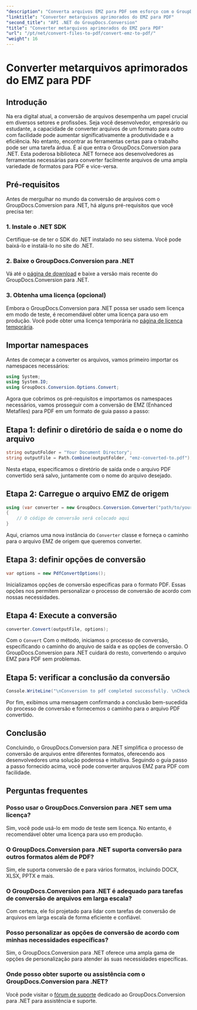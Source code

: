 ```yaml
---
"description": "Converta arquivos EMZ para PDF sem esforço com o GroupDocs.Conversion para .NET. Simplifique suas tarefas de conversão de arquivos."
"linktitle": "Converter metarquivos aprimorados do EMZ para PDF"
"second_title": "API .NET do GroupDocs.Conversion"
"title": "Converter metarquivos aprimorados do EMZ para PDF"
"url": "/pt/net/convert-files-to-pdf/convert-emz-to-pdf/"
"weight": 16
---
```


# Converter metarquivos aprimorados do EMZ para PDF

## Introdução
Na era digital atual, a conversão de arquivos desempenha um papel crucial em diversos setores e profissões. Seja você desenvolvedor, empresário ou estudante, a capacidade de converter arquivos de um formato para outro com facilidade pode aumentar significativamente a produtividade e a eficiência. No entanto, encontrar as ferramentas certas para o trabalho pode ser uma tarefa árdua. É aí que entra o GroupDocs.Conversion para .NET. Esta poderosa biblioteca .NET fornece aos desenvolvedores as ferramentas necessárias para converter facilmente arquivos de uma ampla variedade de formatos para PDF e vice-versa.
## Pré-requisitos
Antes de mergulhar no mundo da conversão de arquivos com o GroupDocs.Conversion para .NET, há alguns pré-requisitos que você precisa ter:
### 1. Instale o .NET SDK
Certifique-se de ter o SDK do .NET instalado no seu sistema. Você pode baixá-lo e instalá-lo no site do .NET.
### 2. Baixe o GroupDocs.Conversion para .NET
Vá até o [página de download](https://releases.groupdocs.com/conversion/net/) e baixe a versão mais recente do GroupDocs.Conversion para .NET.
### 3. Obtenha uma licença (opcional)
Embora o GroupDocs.Conversion para .NET possa ser usado sem licença em modo de teste, é recomendável obter uma licença para uso em produção. Você pode obter uma licença temporária no [página de licença temporária](https://purchase.groupdocs.com/temporary-license/).

## Importar namespaces
Antes de começar a converter os arquivos, vamos primeiro importar os namespaces necessários:
```csharp
using System;
using System.IO;
using GroupDocs.Conversion.Options.Convert;
```
Agora que cobrimos os pré-requisitos e importamos os namespaces necessários, vamos prosseguir com a conversão de EMZ (Enhanced Metafiles) para PDF em um formato de guia passo a passo:
## Etapa 1: definir o diretório de saída e o nome do arquivo
```csharp
string outputFolder = "Your Document Directory";
string outputFile = Path.Combine(outputFolder, "emz-converted-to.pdf");
```
Nesta etapa, especificamos o diretório de saída onde o arquivo PDF convertido será salvo, juntamente com o nome do arquivo desejado.
## Etapa 2: Carregue o arquivo EMZ de origem
```csharp
using (var converter = new GroupDocs.Conversion.Converter("path/to/your/emz/file.emz"))
{
    // O código de conversão será colocado aqui
}
```
Aqui, criamos uma nova instância do `Converter` classe e forneça o caminho para o arquivo EMZ de origem que queremos converter.
## Etapa 3: definir opções de conversão
```csharp
var options = new PdfConvertOptions();
```
Inicializamos opções de conversão específicas para o formato PDF. Essas opções nos permitem personalizar o processo de conversão de acordo com nossas necessidades.
## Etapa 4: Execute a conversão
```csharp
converter.Convert(outputFile, options);
```
Com o `Convert` Com o método, iniciamos o processo de conversão, especificando o caminho do arquivo de saída e as opções de conversão. O GroupDocs.Conversion para .NET cuidará do resto, convertendo o arquivo EMZ para PDF sem problemas.
## Etapa 5: verificar a conclusão da conversão
```csharp
Console.WriteLine("\nConversion to pdf completed successfully. \nCheck output in {0}", outputFolder);
```
Por fim, exibimos uma mensagem confirmando a conclusão bem-sucedida do processo de conversão e fornecemos o caminho para o arquivo PDF convertido.

## Conclusão
Concluindo, o GroupDocs.Conversion para .NET simplifica o processo de conversão de arquivos entre diferentes formatos, oferecendo aos desenvolvedores uma solução poderosa e intuitiva. Seguindo o guia passo a passo fornecido acima, você pode converter arquivos EMZ para PDF com facilidade.
## Perguntas frequentes
### Posso usar o GroupDocs.Conversion para .NET sem uma licença?
Sim, você pode usá-lo em modo de teste sem licença. No entanto, é recomendável obter uma licença para uso em produção.
### O GroupDocs.Conversion para .NET suporta conversão para outros formatos além de PDF?
Sim, ele suporta conversão de e para vários formatos, incluindo DOCX, XLSX, PPTX e mais.
### O GroupDocs.Conversion para .NET é adequado para tarefas de conversão de arquivos em larga escala?
Com certeza, ele foi projetado para lidar com tarefas de conversão de arquivos em larga escala de forma eficiente e confiável.
### Posso personalizar as opções de conversão de acordo com minhas necessidades específicas?
Sim, o GroupDocs.Conversion para .NET oferece uma ampla gama de opções de personalização para atender às suas necessidades específicas.
### Onde posso obter suporte ou assistência com o GroupDocs.Conversion para .NET?
Você pode visitar o [fórum de suporte](https://forum.groupdocs.com/c/conversion/11) dedicado ao GroupDocs.Conversion para .NET para assistência e suporte.